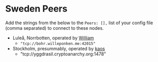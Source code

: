 # Sweden Peers

Add the strings from the below to the `Peers: [],` list of your config file (comma separated) to connect to these nodes.

* Luleå, Norrbotten, operated by [William](https://willeponken.me/)
    * `"tcp://bohr.willeponken.me:42015"`
* Stockholm, presummably, operated by [kaos](https://cryptoanarchy.org/)
    * "tcp://yggdrasil.cryptoanarchy.org:1478"
